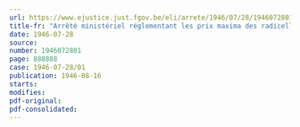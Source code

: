 ```yaml
---
url: https://www.ejustice.just.fgov.be/eli/arrete/1946/07/28/1946072801/justel
title-fr: "Arrêté ministériel réglementant les prix maxima des radicelles de malt et du malt d'orge de brasserie"
date: 1946-07-28
source:
number: 1946072801
page: 888888
case: 1946-07-28/01
publication: 1946-08-16
starts:
modifies:
pdf-original:
pdf-consolidated:
---
```


